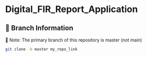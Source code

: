 # Digital_FIR_Report_Application


## 🌳 Branch Information
🔀 Note: The primary branch of this repository is master (not main)

```bash
git clone -b master my_repo_link
